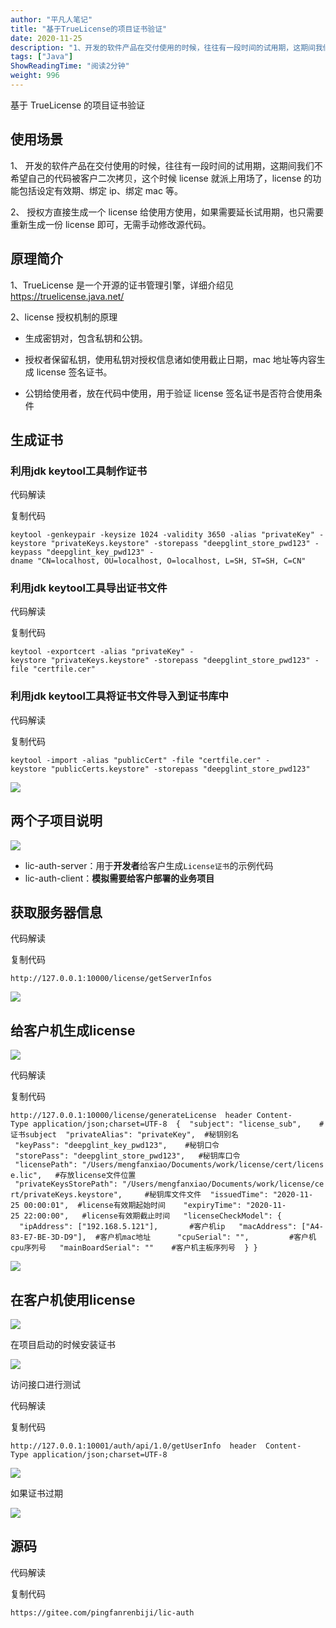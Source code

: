 ```yaml
---
author: "平凡人笔记"
title: "基于TrueLicense的项目证书验证"
date: 2020-11-25
description: "1、开发的软件产品在交付使用的时候，往往有一段时间的试用期，这期间我们不希望自己的代码被客户二次拷贝，这个时候license就派上用场了，license的功能包括设定有效期、绑定ip、绑定mac等。2、授权方直接生成一个license给使用方使用，如果需要…"
tags: ["Java"]
ShowReadingTime: "阅读2分钟"
weight: 996
---
```

基于 TrueLicense 的项目证书验证

使用场景
----

1、 开发的软件产品在交付使用的时候，往往有一段时间的试用期，这期间我们不希望自己的代码被客户二次拷贝，这个时候 license 就派上用场了，license 的功能包括设定有效期、绑定 ip、绑定 mac 等。

2、 授权方直接生成一个 license 给使用方使用，如果需要延长试用期，也只需要重新生成一份 license 即可，无需手动修改源代码。

原理简介
----

1、TrueLicense 是一个开源的证书管理引擎，详细介绍见 https://truelicense.java.net/

2、license 授权机制的原理

*   生成密钥对，包含私钥和公钥。
    
*   授权者保留私钥，使用私钥对授权信息诸如使用截止日期，mac 地址等内容生成 license 签名证书。
    
*   公钥给使用者，放在代码中使用，用于验证 license 签名证书是否符合使用条件
    

生成证书
----

### 利用jdk keytool工具制作证书

 代码解读

复制代码

`keytool -genkeypair -keysize 1024 -validity 3650 -alias "privateKey" -keystore "privateKeys.keystore" -storepass "deepglint_store_pwd123" -keypass "deepglint_key_pwd123" -dname "CN=localhost, OU=localhost, O=localhost, L=SH, ST=SH, C=CN"`

### 利用jdk keytool工具导出证书文件

 代码解读

复制代码

`keytool -exportcert -alias "privateKey" -keystore "privateKeys.keystore" -storepass "deepglint_store_pwd123" -file "certfile.cer"`

### 利用jdk keytool工具将证书文件导入到证书库中

 代码解读

复制代码

`keytool -import -alias "publicCert" -file "certfile.cer" -keystore "publicCerts.keystore" -storepass "deepglint_store_pwd123"`

![](https://imgkr2.cn-bj.ufileos.com/582fcd5a-42b3-4a58-9b7a-0af9121679bf.png?UCloudPublicKey=TOKEN_8d8b72be-579a-4e83-bfd0-5f6ce1546f13&Signature=YiHbRKiMyov1HYOBUSL5XYKDZio%253D&Expires=1606400895)

两个子项目说明
-------

![](https://imgkr2.cn-bj.ufileos.com/fe9b5365-ecac-4a36-9b6a-1fcfeb666ee2.png?UCloudPublicKey=TOKEN_8d8b72be-579a-4e83-bfd0-5f6ce1546f13&Signature=RHb3GVT3j6L7B5Kn3pFeOYn3M6g%253D&Expires=1606399866)

*   lic-auth-server：用于**开发者**给客户生成`License证书`的示例代码
*   lic-auth-client：**模拟需要给客户部署的业务项目**

获取服务器信息
-------

 代码解读

复制代码

`http://127.0.0.1:10000/license/getServerInfos`

![](https://imgkr2.cn-bj.ufileos.com/db09754c-fe5c-44ba-a02c-82715c8f1416.png?UCloudPublicKey=TOKEN_8d8b72be-579a-4e83-bfd0-5f6ce1546f13&Signature=XALUwhEE3we7VkGR9Di8itmxqfI%253D&Expires=1606398171)

给客户机生成license
-------------

![](https://imgkr2.cn-bj.ufileos.com/3e6c74f1-5f04-4043-a9e8-6bdcf35d20f7.png?UCloudPublicKey=TOKEN_8d8b72be-579a-4e83-bfd0-5f6ce1546f13&Signature=eyDCv9PTjlyXV3QGvCo7ut1KyIE%253D&Expires=1606400002)

 代码解读

复制代码

`http://127.0.0.1:10000/license/generateLicense  header Content-Type application/json;charset=UTF-8  {  "subject": "license_sub",    #证书subject  "privateAlias": "privateKey",  #秘钥别名         "keyPass": "deepglint_key_pwd123",    #秘钥口令  "storePass": "deepglint_store_pwd123",   #秘钥库口令  "licensePath": "/Users/mengfanxiao/Documents/work/license/cert/license.lic",   #存放license文件位置  "privateKeysStorePath": "/Users/mengfanxiao/Documents/work/license/cert/privateKeys.keystore",     #秘钥库文件文件  "issuedTime": "2020-11-25 00:00:01",  #license有效期起始时间    "expiryTime": "2020-11-25 22:00:00",   #license有效期截止时间   "licenseCheckModel": {   "ipAddress": ["192.168.5.121"],       #客户机ip   "macAddress": ["A4-83-E7-BE-3D-D9"],  #客户机mac地址      "cpuSerial": "",         #客户机cpu序列号   "mainBoardSerial": ""    #客户机主板序列号  } }`

![](https://imgkr2.cn-bj.ufileos.com/5afee473-521c-42f9-aa05-21f22e5d34b3.png?UCloudPublicKey=TOKEN_8d8b72be-579a-4e83-bfd0-5f6ce1546f13&Signature=J5BQfA%252Btj1sOZtfICkExSq1T8YI%253D&Expires=1606399821)

在客户机使用license
-------------

![](https://imgkr2.cn-bj.ufileos.com/b24704a1-1152-458c-9048-a1d6aefb12e3.png?UCloudPublicKey=TOKEN_8d8b72be-579a-4e83-bfd0-5f6ce1546f13&Signature=vAhZxECoZWy%252BGtbfJWuSmZEVnmc%253D&Expires=1606400115)

在项目启动的时候安装证书

![](https://imgkr2.cn-bj.ufileos.com/be56b7e4-5b1c-4bea-93ea-c0e55f167b3d.png?UCloudPublicKey=TOKEN_8d8b72be-579a-4e83-bfd0-5f6ce1546f13&Signature=VHqhSCNV8tGb4e6pxha4KmcXzsQ%253D&Expires=1606400301)

访问接口进行测试

 代码解读

复制代码

`http://127.0.0.1:10001/auth/api/1.0/getUserInfo  header  Content-Type application/json;charset=UTF-8`

![](https://imgkr2.cn-bj.ufileos.com/5a8de53a-d84d-430b-81ee-56fbe42ec20e.png?UCloudPublicKey=TOKEN_8d8b72be-579a-4e83-bfd0-5f6ce1546f13&Signature=G3H1fC7fXCZRnfd41H3YCBbN8xg%253D&Expires=1606400191)

如果证书过期

![](https://imgkr2.cn-bj.ufileos.com/e6cbee7d-c547-4fe5-8fa1-2dddc9a6c4fc.png?UCloudPublicKey=TOKEN_8d8b72be-579a-4e83-bfd0-5f6ce1546f13&Signature=EpdQlMsbTfN55KddSNg6hxrDESk%253D&Expires=1606400349)

源码
--

 代码解读

复制代码

`https://gitee.com/pingfanrenbiji/lic-auth`